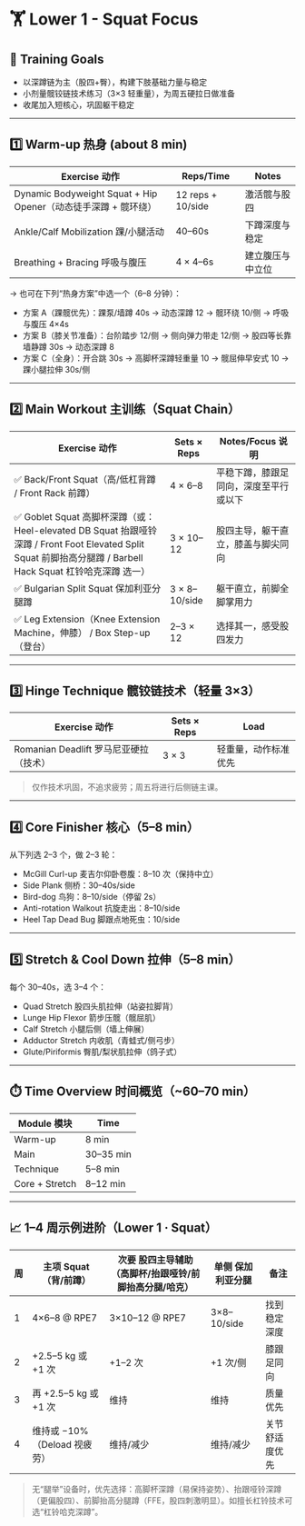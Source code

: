 # 🏋️ Lower 1 - Squat Focus

## 🎯 Training Goals

- 以深蹲链为主（股四+臀），构建下肢基础力量与稳定
- 小剂量髋铰链技术练习（3×3 轻重量），为周五硬拉日做准备
- 收尾加入短核心，巩固躯干稳定

---

## 1️⃣ Warm-up 热身 (about 8 min)

| Exercise 动作                     | Reps/Time | Notes |
|----------------------------------|-----------|-------|
| Dynamic Bodyweight Squat + Hip Opener（动态徒手深蹲 + 髋环绕） | 12 reps + 10/side | 激活髋与股四 |
| Ankle/Calf Mobilization 踝/小腿活动 | 40–60s   | 下蹲深度与稳定 |
| Breathing + Bracing 呼吸与腹压       | 4 × 4–6s | 建立腹压与中立位 |

→ 也可在下列“热身方案”中选一个（6–8 分钟）：

- 方案 A（踝髋优先）：踝泵/墙蹲 40s → 动态深蹲 12 → 髋环绕 10/侧 → 呼吸与腹压 4×4s
- 方案 B（膝关节准备）：台阶踏步 12/侧 → 侧向弹力带走 12/侧 → 股四等长靠墙静蹲 30s → 动态深蹲 8
- 方案 C（全身）：开合跳 30s → 高脚杯深蹲轻重量 10 → 髋屈伸早安式 10 → 踝小腿拉伸 30s/侧

---

## 2️⃣ Main Workout 主训练（Squat Chain）

| Exercise 动作                         | Sets × Reps | Notes/Focus 说明 |
|--------------------------------------|-------------|------------------|
| ✅ Back/Front Squat（高/低杠背蹲 / Front Rack 前蹲） | 4 × 6–8     | 平稳下蹲，膝跟足同向，深度至平行或以下 |
| ✅ Goblet Squat 高脚杯深蹲（或：Heel-elevated DB Squat 抬跟哑铃深蹲 / Front Foot Elevated Split Squat 前脚抬高分腿蹲 / Barbell Hack Squat 杠铃哈克深蹲 选一） | 3 × 10–12   | 股四主导，躯干直立，膝盖与脚尖同向 |
| ✅ Bulgarian Split Squat 保加利亚分腿蹲    | 3 × 8–10/side | 躯干直立，前脚全脚掌用力 |
| ✅ Leg Extension（Knee Extension Machine，伸膝） / Box Step-up（登台） | 2–3 × 12    | 选择其一，感受股四发力 |

---

## 3️⃣ Hinge Technique 髋铰链技术（轻量 3×3）

| Exercise 动作                      | Sets × Reps | Load |
|-----------------------------------|-------------|------|
| Romanian Deadlift 罗马尼亚硬拉（技术） | 3 × 3       | 轻重量，动作标准优先 |

> 仅作技术巩固，不追求疲劳；周五将进行后侧链主课。

---

## 4️⃣ Core Finisher 核心（5–8 min）

从下列选 2–3 个，做 2–3 轮：

- McGill Curl-up 麦吉尔仰卧卷腹：8–10 次（保持中立）
- Side Plank 侧桥：30–40s/side
- Bird-dog 鸟狗：8–10/side（停留 2s）
- Anti-rotation Walkout 抗旋走出：8–10/side
- Heel Tap Dead Bug 脚跟点地死虫：10/side

---

## 5️⃣ Stretch & Cool Down 拉伸（5–8 min）

每个 30–40s，选 3–4 个：

- Quad Stretch 股四头肌拉伸（站姿拉脚背）
- Lunge Hip Flexor 箭步压髋（髋屈肌）
- Calf Stretch 小腿后侧（墙上伸展）
- Adductor Stretch 内收肌（青蛙式/侧弓步）
- Glute/Piriformis 臀肌/梨状肌拉伸（鸽子式）

---

## ⏱️ Time Overview 时间概览（~60–70 min）

| Module 模块 | Time |
|-------------|------|
| Warm-up     | 8 min |
| Main        | 30–35 min |
| Technique   | 5–8 min |
| Core + Stretch | 8–12 min |

---

## 📈 1–4 周示例进阶（Lower 1 · Squat）

| 周 | 主项 Squat（背/前蹲） | 次要 股四主导辅助（高脚杯/抬跟哑铃/前脚抬高分腿/哈克） | 单侧 保加利亚分腿 | 备注 |
|---|---------------------|---------------------------------------|-----------------|-----|
| 1 | 4×6–8 @ RPE7        | 3×10–12 @ RPE7                        | 3×8–10/side      | 找到稳定深度 |
| 2 | +2.5–5 kg 或 +1 次    | +1–2 次                                | +1 次/侧         | 膝跟足同向 |
| 3 | 再 +2.5–5 kg 或 +1 次 | 维持                                   | 维持             | 质量优先 |
| 4 | 维持或 −10%（Deload 视疲劳） | 维持/减少                              | 维持/减少        | 关节舒适度优先 |

> 无“腿举”设备时，优先选择：高脚杯深蹲（易保持姿势）、抬跟哑铃深蹲（更偏股四）、前脚抬高分腿蹲（FFE，股四刺激明显）。如擅长杠铃技术可选“杠铃哈克深蹲”。
